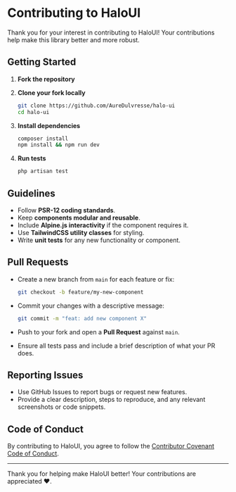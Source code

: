 # Contributing to HaloUI

Thank you for your interest in contributing to HaloUI! Your contributions help make this library better and more robust.

## Getting Started

1. **Fork the repository**
2. **Clone your fork locally**

   ```bash
   git clone https://github.com/AureDulvresse/halo-ui
   cd halo-ui
   ```

3. **Install dependencies**

   ```bash
   composer install
   npm install && npm run dev
   ```

4. **Run tests**

   ```bash
   php artisan test
   ```

## Guidelines

* Follow **PSR-12 coding standards**.
* Keep **components modular and reusable**.
* Include **Alpine.js interactivity** if the component requires it.
* Use **TailwindCSS utility classes** for styling.
* Write **unit tests** for any new functionality or component.

## Pull Requests

* Create a new branch from `main` for each feature or fix:

  ```bash
  git checkout -b feature/my-new-component
  ```

* Commit your changes with a descriptive message:

  ```bash
  git commit -m "feat: add new component X"
  ```

* Push to your fork and open a **Pull Request** against `main`.
* Ensure all tests pass and include a brief description of what your PR does.

## Reporting Issues

* Use GitHub Issues to report bugs or request new features.
* Provide a clear description, steps to reproduce, and any relevant screenshots or code snippets.

## Code of Conduct

By contributing to HaloUI, you agree to follow the [Contributor Covenant Code of Conduct](https://www.contributor-covenant.org/).

---

Thank you for helping make HaloUI better! Your contributions are appreciated ❤️.
